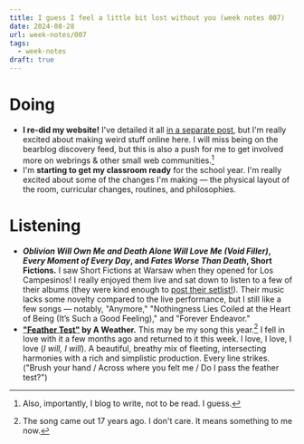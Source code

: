 ```yaml
---
title: I guess I feel a little bit lost without you (week notes 007)
date: 2024-08-28
url: week-notes/007
tags:
  - week-notes
draft: true
---
```

# Doing
* **I re-did my website!** I've detailed it all [in a separate post](/what%27s-this-%28and-how-it-works%29/), but I'm really excited about making weird stuff online here. I will miss being on the bearblog discovery feed, but this is also a push for me to get involved more on webrings & other small web communities.[^1]
* I'm **starting to get my classroom ready** for the school year. I'm really excited about some of the changes I'm making — the physical layout of the room, curricular changes, routines, and philosophies.

# Listening
- **_Oblivion Will Own Me and Death Alone Will Love Me (Void Filler)_, _Every Moment of Every Day_, and _Fates Worse Than Death_, Short Fictions.** I saw Short Fictions at Warsaw when they opened for Los Campesinos! I really enjoyed them live and sat down to listen to a few of their albums (they were kind enough to [post their setlist!](https://www.reddit.com/r/loscampesinos/comments/1dia0oy/comment/l92otja/?utm_source=share&utm_medium=web3x&utm_name=web3xcss&utm_term=1&utm_content=share_button)). Their music lacks some novelty compared to the live performance, but I still like a few songs — notably, "Anymore," "Nothingness Lies Coiled at the Heart of Being (It’s Such a Good Feeling)," and "Forever Endeavor."
- **["Feather Test"](https://www.youtube.com/watch?v=sYRRR3vRroA) by A Weather.** This may be my song this year.[^2] I fell in love with it a few months ago and returned to it this week. I love, I love, I love (*I will, I will*). A beautiful, breathy mix of fleeting, intersecting harmonies with a rich and simplistic production. Every line strikes. ("Brush your hand / Across where you felt me / Do I pass the feather test?")

[^1]: Also, importantly, I blog to write, not to be read. I guess.
[^2]: The song came out 17 years ago. I don't care. It means something to me now.